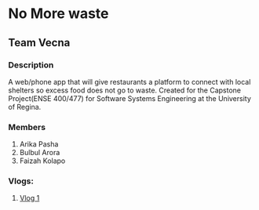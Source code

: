 # No More waste
## Team Vecna
### Description
A web/phone app that will give restaurants a platform to connect with local shelters so excess food does not go to waste.
Created for the Capstone Project(ENSE 400/477) for Software Systems Engineering at the University of Regina.

### Members
1. Arika Pasha
2. Bulbul Arora
3. Faizah Kolapo

### Vlogs:
1. [Vlog 1](https://www.youtube.com/watch?v=Uno1oIQs6zY)
